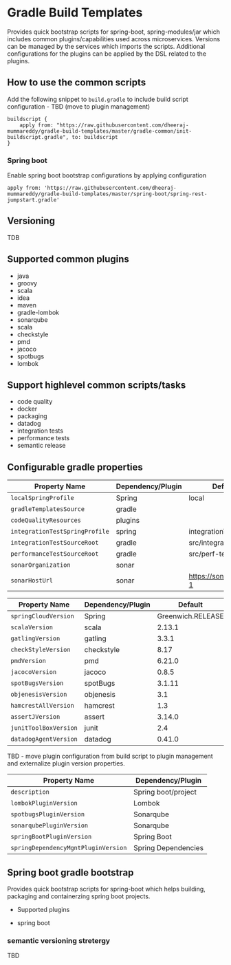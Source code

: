 # Gradle Build Templates

Provides quick bootstrap scripts for spring-boot, spring-modules/jar which includes common plugins/capabilities used across microservices.
Versions can be managed by the services which imports the scripts. Additional configurations for the plugins can be applied by the DSL related to the plugins.

## How to use the common scripts

Add the following snippet to `build.gradle` to include build script configuration - TBD (move to plugin management)
```
buildscript { 
	apply from: "https://raw.githubusercontent.com/dheeraj-mummareddy/gradle-build-templates/master/gradle-common/init-buildscript.gradle", to: buildscript
}
```

### Spring boot
Enable spring boot bootstrap configurations by applying configuration
```
apply from: 'https://raw.githubusercontent.com/dheeraj-mummareddy/gradle-build-templates/master/spring-boot/spring-rest-jumpstart.gradle'
```

## Versioning

TDB

## Supported common plugins

- java
- groovy
- scala
- idea
- maven
- gradle-lombok
- sonarqube
- scala
- checkstyle
- pmd
- jacoco
- spotbugs
- lombok

## Support highlevel common scripts/tasks

- code quality
- docker
- packaging
- datadog
- integration tests
- performance tests
- semantic release

## Configurable gradle properties

| Property Name                         | Dependency/Plugin     | Default                   |
|---------------------------------------|-----------------------|---------------------------|
| `localSpringProfile`                  | Spring                | local                     |
| `gradleTemplatesSource`               | gradle                |                           |
| `codeQualityResources`                | plugins               |                           |
| `integrationTestSpringProfile`        | spring                | integrationTest           |
| `integrationTestSourceRoot`           | gradle                | src/integration-test      |
| `performanceTestSourceRoot`           | gradle                | src/perf-test             |
| `sonarOrganization`                   | sonar                 |                           |
| `sonarHostUrl`                        | sonar                 | https://sonarcloud.io-1   |

| Property Name                         | Dependency/Plugin     | Default                   |
|---------------------------------------|-----------------------|---------------------------|
| `springCloudVersion`                  | Spring                | Greenwich.RELEASE         |
| `scalaVersion`                        | scala                 | 2.13.1                    |
| `gatlingVersion`                      | gatling               | 3.3.1                     |
| `checkStyleVersion`                   | checkstyle            | 8.17                      |
| `pmdVersion`                          | pmd                   | 6.21.0                    |
| `jacocoVersion`                       | jacoco                | 0.8.5                     |
| `spotBugsVersion`                     | spotBugs              | 3.1.11                    |
| `objenesisVersion`                    | objenesis             | 3.1                       |
| `hamcrestAllVersion`                  | hamcrest              | 1.3                       |
| `assertJVersion`                      | assert                | 3.14.0                    |
| `junitToolBoxVersion`                 | junit                 | 2.4                       |
| `datadogAgentVersion`                 | datadog               | 0.41.0                    |


TBD - move plugin configuration from build script to plugin management and externalize plugin version properties.

| Property Name                         | Dependency/Plugin     |
|---------------------------------------|-----------------------|
| `description`                         | Spring boot/project   |
| `lombokPluginVersion`                 | Lombok                |
| `spotbugsPluginVersion`               | Sonarqube             |
| `sonarqubePluginVersion`              | Sonarqube             |
| `springBootPluginVersion`             | Spring Boot           |
| `springDependencyMgntPluginVersion`   | Spring Dependencies   |


## Spring boot gradle bootstrap

Provides quick bootstrap scripts for spring-boot which helps building, packaging and containerzing spring boot projects.

* Supported plugins

- spring boot

### semantic versioning stretergy
TBD